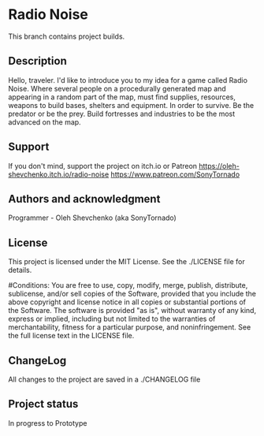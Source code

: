 # Radio Noise

This branch contains project builds.

## Description
Hello, traveler. I'd like to introduce you to my idea for a game called Radio Noise. 
Where several people on a procedurally generated map and appearing in a random part of the map, must find supplies, resources, weapons to build bases, shelters and equipment. 
In order to survive. Be the predator or be the prey. 
Build fortresses and industries to be the most advanced on the map. 

## Support
If you don't mind, support the project on itch.io or Patreon
https://oleh-shevchenko.itch.io/radio-noise
https://www.patreon.com/SonyTornado

## Authors and acknowledgment
Programmer - Oleh Shevchenko (aka SonyTornado)

## License
This project is licensed under the MIT License. See the ./LICENSE file for details.

#Conditions:
You are free to use, copy, modify, merge, publish, distribute, sublicense, and/or sell copies of the Software, provided that you include the above copyright and license notice in all copies or substantial portions of the Software.
The software is provided "as is", without warranty of any kind, express or implied, including but not limited to the warranties of merchantability, fitness for a particular purpose, and noninfringement. See the full license text in the LICENSE file.

## ChangeLog
All changes to the project are saved in a ./CHANGELOG file

## Project status
In progress to Prototype
